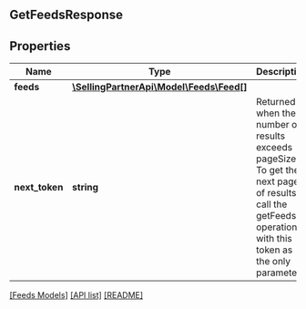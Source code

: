 ## GetFeedsResponse

## Properties

Name | Type | Description | Notes
------------ | ------------- | ------------- | -------------
**feeds** | [**\SellingPartnerApi\Model\Feeds\Feed[]**](Feed.md) |  |
**next_token** | **string** | Returned when the number of results exceeds pageSize. To get the next page of results, call the getFeeds operation with this token as the only parameter. | [optional]

[[Feeds Models]](../) [[API list]](../../Api) [[README]](../../../README.md)
